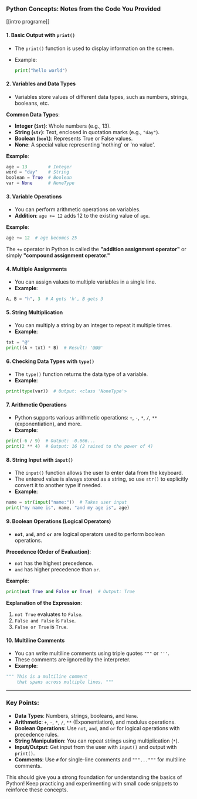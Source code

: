 ### Python Concepts: Notes from the Code You Provided

[[intro programe]]
#### 1. **Basic Output with `print()`**

- The `print()` function is used to display information on the screen.
- Example:
    
    ```python
    print("hello world")
    ```
    

#### 2. **Variables and Data Types**

- Variables store values of different data types, such as numbers, strings, booleans, etc.

**Common Data Types**:

- **Integer (`int`)**: Whole numbers (e.g., 13).
- **String (`str`)**: Text, enclosed in quotation marks (e.g., `"day"`).
- **Boolean (`bool`)**: Represents True or False values.
- **None**: A special value representing 'nothing' or 'no value'.

**Example**:

```python
age = 13        # Integer
word = "day"    # String
boolean = True  # Boolean
var = None      # NoneType
```

#### 3. **Variable Operations**

- You can perform arithmetic operations on variables.
- **Addition**: `age += 12` adds 12 to the existing value of `age`.

**Example**:

```python
age += 12  # age becomes 25
```

The `+=` operator in Python is called the **"addition assignment operator"** or simply **"compound assignment operator."**

#### 4. **Multiple Assignments**

- You can assign values to multiple variables in a single line.
- **Example**:

```python
A, B = "h", 3  # A gets 'h', B gets 3
```

#### 5. **String Multiplication**

- You can multiply a string by an integer to repeat it multiple times.
- **Example**:

```python
txt = "@"
print((A + txt) * B)  # Result: '@@@'
```

#### 6. **Checking Data Types with `type()`**

- The `type()` function returns the data type of a variable.
- **Example**:

```python
print(type(var))  # Output: <class 'NoneType'>
```

#### 7. **Arithmetic Operations**

- Python supports various arithmetic operations: `+`, `-`, `*`, `/`, `**` (exponentiation), and more.
- **Example**:

```python
print(-6 / 9)  # Output: -0.666...
print(2 ** 4)  # Output: 16 (2 raised to the power of 4)
```

#### 8. **String Input with `input()`**

- The `input()` function allows the user to enter data from the keyboard.
- The entered value is always stored as a string, so use `str()` to explicitly convert it to another type if needed.
- **Example**:

```python
name = str(input("name:"))  # Takes user input
print("my name is", name, "and my age is", age)
```

#### 9. **Boolean Operations (Logical Operators)**

- **`not`**, **`and`**, and **`or`** are logical operators used to perform boolean operations.

**Precedence (Order of Evaluation)**:

- `not` has the highest precedence.
- `and` has higher precedence than `or`.

**Example**:

```python
print(not True and False or True)  # Output: True
```

**Explanation of the Expression**:

1. `not True` evaluates to `False`.
2. `False and False` is `False`.
3. `False or True` is `True`.

#### 10. **Multiline Comments**

- You can write multiline comments using triple quotes `"""` or `'''`.
- These comments are ignored by the interpreter.
- **Example**:

```python
""" This is a multiline comment
    that spans across multiple lines. """
```

---

### Key Points:

- **Data Types**: Numbers, strings, booleans, and `None`.
- **Arithmetic**: `+`, `-`, `*`, `/`, `**` (Exponentiation), and modulus operations.
- **Boolean Operations**: Use `not`, `and`, and `or` for logical operations with precedence rules.
- **String Manipulation**: You can repeat strings using multiplication (`*`).
- **Input/Output**: Get input from the user with `input()` and output with `print()`.
- **Comments**: Use `#` for single-line comments and `"""..."""` for multiline comments.

This should give you a strong foundation for understanding the basics of Python! Keep practicing and experimenting with small code snippets to reinforce these concepts.